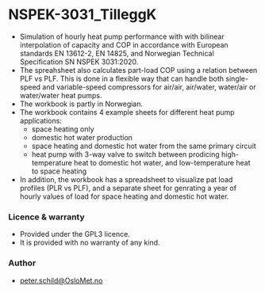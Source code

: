 # NSPEK-3031_TilleggK
- Simulation of hourly heat pump performance with with bilinear interpolation of capacity and COP in accordance with European standards EN 13612-2, EN 14825, and Norwegian Technical Specification SN NSPEK 3031:2020.
- The spreahsheet also calculates part-load COP using a relation between PLF vs PLF. This is done in a flexible way that can handle both single-speed and variable-speed compressors for air/air, air/water, water/air or water/water heat pumps.
- The workbook is partly in Norwegian.
- The workbook contains 4 example sheets for different heat pump applications:
  - space heating only
  - domestic hot water production
  - space heating and domestic hot water from the same primary circuit 
  - heat pump with 3-way valve to switch between prodicing high-temperature heat to domestic hot water, and low-temperature heat to space heating
- In addition, the workbook has a spreadsheet to visualize pat load profiles (PLR vs PLF), and a separate sheet for genrating a year of hourly values of load for space heating and domestic hot water.

### Licence & warranty
- Provided under the GPL3 licence.
- It is provided with no warranty of any kind.

### Author
- peter.schild@OsloMet.no
